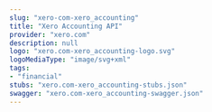 ```yaml
---
slug: "xero-com-xero_accounting"
title: "Xero Accounting API"
provider: "xero.com"
description: null
logo: "xero.com-xero_accounting-logo.svg"
logoMediaType: "image/svg+xml"
tags:
- "financial"
stubs: "xero.com-xero_accounting-stubs.json"
swagger: "xero.com-xero_accounting-swagger.json"
---
```

